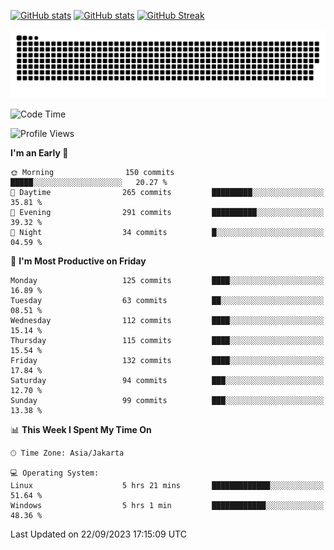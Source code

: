 [![GitHub stats](https://github-readme-stats.vercel.app/api?username=aurelioklv&card_width=500&show_icons=true&rank_icon=github&theme=solarized-dark#gh-dark-mode-only)](https://github.com/anuraghazra/github-readme-stats#gh-dark-mode-only)
[![GitHub stats](https://github-readme-stats.vercel.app/api?username=aurelioklv&card_width=500&show_icons=true&rank_icon=github&theme=buefy#gh-light-mode-only)](https://github.com/anuraghazra/github-readme-stats#gh-light-mode-only)
[![GitHub Streak](https://streak-stats.demolab.com/?user=aurelioklv&card_width=336&theme=solarized-dark)](https://git.io/streak-stats)

<picture>
  <source media="(prefers-color-scheme: dark)" srcset="https://raw.githubusercontent.com/aurelioklv/aurelioklv/snake-output/github-contribution-grid-snake-dark.svg">
  <source media="(prefers-color-scheme: light)" srcset="https://raw.githubusercontent.com/aurelioklv/aurelioklv/snake-output/github-contribution-grid-snake.svg">
  <img alt="github contribution grid snake animation" src="https://raw.githubusercontent.com/aurelioklv/aurelioklv/snake-output/github-contribution-grid-snake.svg">
</picture>

<!--START_SECTION:waka-->
![Code Time](http://img.shields.io/badge/Code%20Time-151%20hrs%2024%20mins-blue)

![Profile Views](http://img.shields.io/badge/Profile%20Views-7-blue)

**I'm an Early 🐤** 

```text
🌞 Morning                150 commits         █████░░░░░░░░░░░░░░░░░░░░   20.27 % 
🌆 Daytime                265 commits         █████████░░░░░░░░░░░░░░░░   35.81 % 
🌃 Evening                291 commits         ██████████░░░░░░░░░░░░░░░   39.32 % 
🌙 Night                  34 commits          █░░░░░░░░░░░░░░░░░░░░░░░░   04.59 % 
```
📅 **I'm Most Productive on Friday** 

```text
Monday                   125 commits         ████░░░░░░░░░░░░░░░░░░░░░   16.89 % 
Tuesday                  63 commits          ██░░░░░░░░░░░░░░░░░░░░░░░   08.51 % 
Wednesday                112 commits         ████░░░░░░░░░░░░░░░░░░░░░   15.14 % 
Thursday                 115 commits         ████░░░░░░░░░░░░░░░░░░░░░   15.54 % 
Friday                   132 commits         ████░░░░░░░░░░░░░░░░░░░░░   17.84 % 
Saturday                 94 commits          ███░░░░░░░░░░░░░░░░░░░░░░   12.70 % 
Sunday                   99 commits          ███░░░░░░░░░░░░░░░░░░░░░░   13.38 % 
```


📊 **This Week I Spent My Time On** 

```text
🕑︎ Time Zone: Asia/Jakarta

💻 Operating System: 
Linux                    5 hrs 21 mins       █████████████░░░░░░░░░░░░   51.64 % 
Windows                  5 hrs 1 min         ████████████░░░░░░░░░░░░░   48.36 % 
```


 Last Updated on 22/09/2023 17:15:09 UTC
<!--END_SECTION:waka-->
